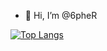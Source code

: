 - 👋 Hi, I’m @6pheR

[![Top Langs](https://github-readme-stats.vercel.app/api/top-langs/?username=6pheR&layout=compact)](https://github.com/anuraghazra/github-readme-stats)

<!---
6pheR/6pheR is a ✨ special ✨ repository because its `README.md` (this file) appears on your GitHub profile.
You can click the Preview link to take a look at your changes.
--->
